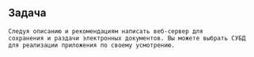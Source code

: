 ## Задача
    Следуя описанию и рекомендациям написать веб-сервер для
    сохранения и раздачи электронных документов. Вы можете выбрать СУБД
    для реализации приложения по своему усмотрению.